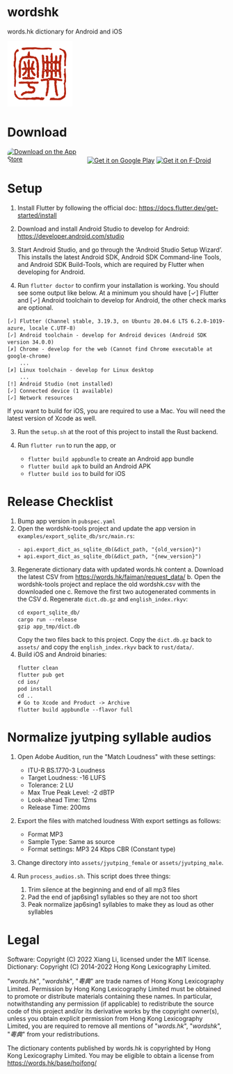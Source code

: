 # wordshk

words.hk dictionary for Android and iOS

<img alt='wordshk app logo' src='assets/icon.png' style='width: 150px'>

# Download

<a href="https://apps.apple.com/us/app/words-hk-%E7%B2%B5%E5%85%B8/id1621976909?itsct=apps_box_badge&amp;itscg=30200" style="display: inline-block; overflow: hidden; border-radius: 13px; width: 180px"><img src="https://tools.applemediaservices.com/api/badges/download-on-the-app-store/black/en-us?size=250x83&amp;releaseDate=1657756800&h=1600d970c262d2b70ad557b308a2154b" alt="Download on the App Store" style="border-radius: 13px; width: 200px; height: 95px;"></a>
<a href='https://play.google.com/store/apps/details?id=hk.words.wordshk&pcampaignid=pcampaignidMKT-Other-global-all-co-prtnr-py-PartBadge-Mar2515-1'><img alt='Get it on Google Play' src='https://play.google.com/intl/en_us/badges/static/images/badges/en_badge_web_generic.png' height="80"/></a>
<a href="https://f-droid.org/repository/browse/?fdid=hk.words.wordshk"><img alt="Get it on F-Droid" height="80" src="https://f-droid.org/badge/get-it-on.png"/></a>

# Setup

1. Install Flutter by following the official doc: https://docs.flutter.dev/get-started/install

2. Download and install Android Studio to develop for Android: https://developer.android.com/studio

3. Start Android Studio, and go through the ‘Android Studio Setup Wizard’. This installs the latest Android SDK, Android SDK Command-line Tools, and Android SDK Build-Tools, which are required by Flutter when developing for Android.

4. Run `flutter doctor` to confirm your installation is working. You should see some output like below.
At a minimum you should have [✓] Flutter and [✓] Android toolchain to develop for Android, the other check marks are optional.
```
[✓] Flutter (Channel stable, 3.19.3, on Ubuntu 20.04.6 LTS 6.2.0-1019-azure, locale C.UTF-8)
[✓] Android toolchain - develop for Android devices (Android SDK version 34.0.0)
[✗] Chrome - develop for the web (Cannot find Chrome executable at google-chrome)
    ...
[✗] Linux toolchain - develop for Linux desktop
    ...
[!] Android Studio (not installed)
[✓] Connected device (1 available)
[✓] Network resources
```

If you want to build for iOS, you are required to use a Mac. You will need the latest version of Xcode as well.

3. Run the `setup.sh` at the root of this project to install the Rust backend.

4. Run `flutter run` to run the app, or
   * `flutter build appbundle` to create an Android app bundle
   * `flutter build apk` to build an Android APK
   * `flutter build ios` to build for iOS

# Release Checklist
1. Bump app version in `pubspec.yaml`
2. Open the wordshk-tools project and update the app version in `examples/export_sqlite_db/src/main.rs`:
   ```
   - api.export_dict_as_sqlite_db(&dict_path, "{old_version}")
   + api.export_dict_as_sqlite_db(&dict_path, "{new_version}")
   ```
3. Regenerate dictionary data with updated words.hk content
   a. Download the latest CSV from https://words.hk/faiman/request_data/
   b. Open the wordshk-tools project and replace the old wordshk.csv with the downloaded one
   c. Remove the first two autogenerated comments in the CSV
   d. Regenerate `dict.db.gz` and `english_index.rkyv`:
      ```
      cd export_sqlite_db/
      cargo run --release
      gzip app_tmp/dict.db
      ```
      Copy the two files back to this project. Copy the `dict.db.gz` back to `assets/` and copy the `english_index.rkyv` back to `rust/data/`.
4. Build iOS and Android binaries:
   ```
   flutter clean
   flutter pub get
   cd ios/
   pod install
   cd ..
   # Go to Xcode and Product -> Archive
   flutter build appbundle --flavor full
   ```

# Normalize jyutping syllable audios

1. Open Adobe Audition, run the "Match Loudness" with these settings:
   
   * ITU-R BS.1770-3 Loudness
   * Target Loudness: -16 LUFS
   * Tolerance: 2 LU
   * Max True Peak Level: -2 dBTP
   * Look-ahead Time: 12ms
   * Release Time: 200ms

2. Export the files with matched loudness
   With export settings as follows:
   
   * Format MP3
   * Sample Type: Same as source
   * Format settings: MP3 24 Kbps CBR (Constant type)

3. Change directory into `assets/jyutping_female` or `assets/jyutping_male`.

4. Run `process_audios.sh`. This script does three things:
   
   1. Trim silence at the beginning and end of all mp3 files
   2. Pad the end of jap6sing1 syllables so they are not too short
   3. Peak normalize jap6sing1 syllables to make they as loud as other syllables

# Legal

Software: Copyright (C) 2022 Xiang Li, licensed under the MIT license.
Dictionary: Copyright (C) 2014-2022 Hong Kong Lexicography Limited.

"*words.hk*", "*wordshk*", "*粵典*" are trade names of Hong Kong Lexicography
Limited. Permission by Hong Kong Lexicography Limited must be obtained to
promote or distribute materials containing these names. In particular,
notwithstanding any permission (if applicable) to redistribute the source code
of this project and/or its derivative works by the copyright owner(s), unless
you obtain explicit permission from Hong Kong Lexicography Limited, you are
required to remove all mentions of "*words.hk*", "*wordshk*", "*粵典*" from
your redistributions.

The dictionary contents published by words.hk is copyrighted by Hong Kong
Lexicography Limited. You may be eligible to obtain a license from
https://words.hk/base/hoifong/
